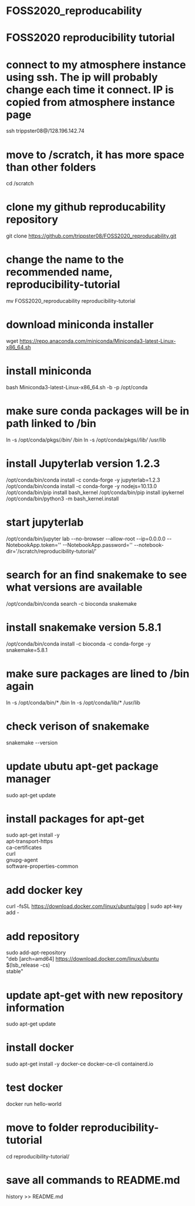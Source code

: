 # FOSS2020_reproducability
# FOSS2020 reproducibility tutorial
# connect to my atmosphere instance using ssh. The ip will probably change each time it connect. IP is copied from atmosphere instance page
ssh trippster08@/128.196.142.74
# move to /scratch, it has more space than other folders
cd /scratch
# clone my github reproducability repository
git clone https://github.com/trippster08/FOSS2020_reproducability.git
# change the name to the recommended name, reproducibility-tutorial
mv FOSS2020_reproducability reproducibility-tutorial
# download miniconda installer
wget https://repo.anaconda.com/miniconda/Miniconda3-latest-Linux-x86_64.sh
# install miniconda
bash Miniconda3-latest-Linux-x86_64.sh -b -p /opt/conda
# make sure conda packages will be in path linked to /bin
ln -s /opt/conda/pkgs/*/bin/* /bin
ln -s /opt/conda/pkgs/*/lib/* /usr/lib
# install Jupyterlab version 1.2.3
/opt/conda/bin/conda install -c conda-forge -y jupyterlab=1.2.3
/opt/conda/bin/conda install -c conda-forge -y nodejs=10.13.0
/opt/conda/bin/pip install bash_kernel
/opt/conda/bin/pip install ipykernel
/opt/conda/bin/python3 -m bash_kernel.install
# start jupyterlab
/opt/conda/bin/jupyter lab --no-browser --allow-root --ip=0.0.0.0 --NotebookApp.token='' --NotebookApp.password='' --notebook-dir='/scratch/reproducibility-tutorial/'
# search for an find snakemake to see what versions are available
/opt/conda/bin/conda search -c bioconda snakemake
# install snakemake version 5.8.1
/opt/conda/bin/conda install -c bioconda -c conda-forge -y snakemake=5.8.1
# make sure packages are lined to /bin again
ln -s /opt/conda/bin/* /bin
ln -s /opt/conda/lib/* /usr/lib
# check verison of snakemake
snakemake --version
# update ubutu apt-get package manager
sudo apt-get update
# install packages for apt-get
sudo apt-get install -y \
apt-transport-https \
ca-certificates \
curl \
gnupg-agent \
software-properties-common
# add docker key
curl -fsSL https://download.docker.com/linux/ubuntu/gpg | sudo apt-key add -
# add repository
sudo add-apt-repository \
 "deb [arch=amd64] https://download.docker.com/linux/ubuntu \
 $(lsb_release -cs) \
 stable"
# update apt-get with new repository information
sudo apt-get update
# install docker
sudo apt-get install -y docker-ce docker-ce-cli containerd.io
# test docker
docker run hello-world
# move to folder reproducibility-tutorial
cd reproducibility-tutorial/
# save all commands to README.md
history >> README.md
